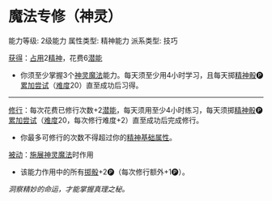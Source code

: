 # 魔法专修（神灵）

能力等级: 2级能力
属性类型: 精神能力
派系类型: 技巧

<aside>

[获得](https://www.notion.so/1b3d619a067b8027ba38e2c1caf9d84b?pvs=21)：[占用](https://www.notion.so/1b3d619a067b8028a794de6ceed96ec0?pvs=21)2[精神](https://www.notion.so/1b3d619a067b800a8da5d96dd60be2b1?pvs=21)，花费6[潜能](https://www.notion.so/1b3d619a067b80c2bdb4c721adc30021?pvs=21)

- 你须至少掌握3个[神灵魔法](https://www.notion.so/1b3d619a067b80018ddde3dd9b5c5022?pvs=21)能力。每天须至少用4小时学习，且每天掷[精神骰](https://www.notion.so/1b3d619a067b80a8a9ffef3e0057db9d?pvs=21)🅟[累加尝试](https://www.notion.so/1b3d619a067b803aa44aee27ccd6ce77?pvs=21)（[难度](https://www.notion.so/1b3d619a067b80fbbc95dc0c033f5e3c?pvs=21)20）直至成功后习得。

---

[修行](https://www.notion.so/1b3d619a067b8027a1ece32be2309cd4?pvs=21)：每次花费已修行次数+2[潜能](https://www.notion.so/1b3d619a067b80c2bdb4c721adc30021?pvs=21)，每天须用至少4小时练习，每天须掷[精神骰](https://www.notion.so/1b3d619a067b80a8a9ffef3e0057db9d?pvs=21)🅟[累加尝试](https://www.notion.so/1b3d619a067b803aa44aee27ccd6ce77?pvs=21)（[难度](https://www.notion.so/1b3d619a067b80fbbc95dc0c033f5e3c?pvs=21)20，每次修行难度+2）直至成功后完成修行。

- 你最多可修行的次数不得超过你的[精神](https://www.notion.so/1b3d619a067b800a8da5d96dd60be2b1?pvs=21)[基础属性](https://www.notion.so/1b3d619a067b809b9942c3034fa32a96?pvs=21)。
</aside>

<aside>

[被动](https://www.notion.so/1b3d619a067b8041a000ebc294fff708?pvs=21)：[施展](https://www.notion.so/1b3d619a067b80f38dccf027f026b32f?pvs=21)[神灵魔法](https://www.notion.so/1b3d619a067b80018ddde3dd9b5c5022?pvs=21)时作用

- 该能力作用中的所有[掷骰](https://www.notion.so/1b3d619a067b80f89c53e38483e535c4?pvs=21)+2🅟（每次修行额外+1🅟）。
</aside>

*洞察精妙的命运，才能掌握真理之秘。*